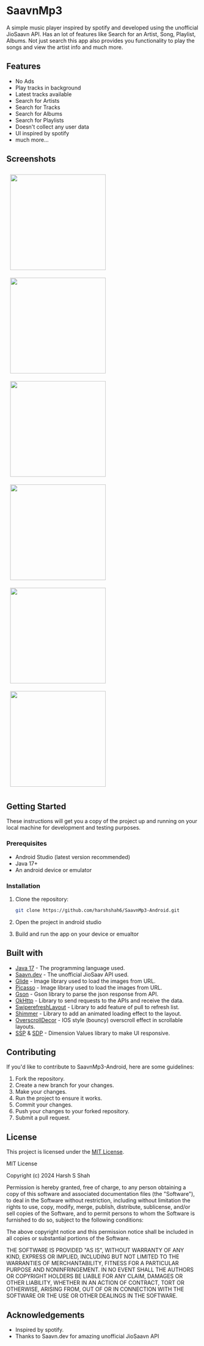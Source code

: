 # SaavnMp3

A simple music player inspired by spotify and developed using the unofficial JioSaavn API. Has an lot of features like Search for an Artist, Song, Playlist, Albums. Not just search this app also provides you functionality to play the songs and view the artist info and much more.

## Features

* No Ads
* Play tracks in background
* Latest tracks available
* Search for Artists
* Search for Tracks
* Search for Albums
* Search for Playlists
* Doesn't collect any user data
* UI inspired by spotify
* much more...

## Screenshots

<div style="display:flex; gap:80; flex-wrap:wrap;">
    <img src="docs/home.png" alt="" width="250" style="margin:10px;"/>
    <img src="docs/artists.png" alt="" width="250" style="margin:10px;" />
    <img src="docs/playlist.png" alt="" width="250"  style="margin:10px;"/>
    <img src="docs/search.png" alt="" width="250" style="margin:10px;" />
    <img src="docs/track.png" alt="" width="250" style="margin:10px;" />
    <img src="docs/notification.png" alt="" width="250" style="margin:10px;" />
</div>
<!-- ![HOME_SCREEN_PNG](docs/home.png)
![HOME_SCREEN_PNG](docs/artists.png)
![HOME_SCREEN_PNG](docs/playlist.png)
![HOME_SCREEN_PNG](docs/search.png)
![HOME_SCREEN_PNG](docs/track.png)
![HOME_SCREEN_PNG](docs/notification.png) -->

## Getting Started

These instructions will get you a copy of the project up and running on your local machine for development and testing purposes.

### Prerequisites

* Android Studio (latest version recommended)
* Java 17+
* An android device or emulator

### Installation

1. Clone the repository:

    ```bash
    git clone https://github.com/harshshah6/SaavnMp3-Android.git
    ```

2. Open the project in android studio
3. Build and run the app on your device or emualtor

## Built with

* [Java 17](https://openjdk.org/projects/jdk/17/) - The programming language used.
* [Saavn.dev](https://github.com/sumitkolhe/jiosaavn-api) - The unofficial JioSaav API used.
* [Glide](https://github.com/bumptech/glide) - Image library used to load the images from URL.
* [Picasso](https://github.com/square/picasso) - Image library used to load the images from URL.
* [Gson](https://github.com/google/gson) - Gson library to parse the json response from API.
* [OkHttp](https://github.com/square/okhttp) - Library to send requests to the APIs and receive the data.
* [SwiperefreshLayout](https://developer.android.com/jetpack/androidx/releases/swiperefreshlayout) - Library to add feature of pull to refresh list.
* [Shimmer](https://github.com/facebookarchive/shimmer-android) - Library to add an animated loading effect to the layout.
* [OverscrollDecor](https://github.com/EverythingMe/overscroll-decor) - IOS style (bouncy) overscroll effect in scrollable layouts.
* [SSP](https://github.com/intuit/ssp) & [SDP](https://github.com/intuit/sdp) - Dimension Values library to make UI responsive.

## Contributing

If you'd like to contribute to SaavnMp3-Android, here are some guidelines:

1. Fork the repository.
2. Create a new branch for your changes.
3. Make your changes.
4. Run the project to ensure it works.
5. Commit your changes.
6. Push your changes to your forked repository.
7. Submit a pull request.

## License

This project is licensed under the [MIT License](LICENSE).

MIT License

Copyright (c) 2024 Harsh S Shah

Permission is hereby granted, free of charge, to any person obtaining a copy
of this software and associated documentation files (the "Software"), to deal
in the Software without restriction, including without limitation the rights
to use, copy, modify, merge, publish, distribute, sublicense, and/or sell
copies of the Software, and to permit persons to whom the Software is
furnished to do so, subject to the following conditions:

The above copyright notice and this permission notice shall be included in all
copies or substantial portions of the Software.

THE SOFTWARE IS PROVIDED "AS IS", WITHOUT WARRANTY OF ANY KIND, EXPRESS OR
IMPLIED, INCLUDING BUT NOT LIMITED TO THE WARRANTIES OF MERCHANTABILITY,
FITNESS FOR A PARTICULAR PURPOSE AND NONINFRINGEMENT. IN NO EVENT SHALL THE
AUTHORS OR COPYRIGHT HOLDERS BE LIABLE FOR ANY CLAIM, DAMAGES OR OTHER
LIABILITY, WHETHER IN AN ACTION OF CONTRACT, TORT OR OTHERWISE, ARISING FROM,
OUT OF OR IN CONNECTION WITH THE SOFTWARE OR THE USE OR OTHER DEALINGS IN THE
SOFTWARE.

## Acknowledgements

* Inspired by spotify.
* Thanks to Saavn.dev for amazing unofficial JioSaavn API
